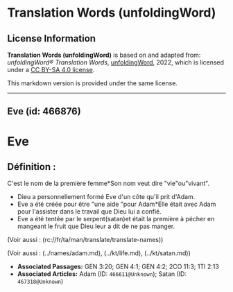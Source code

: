 # Translation Words (unfoldingWord)

## License Information

**Translation Words (unfoldingWord)** is based on and adapted from: _unfoldingWord® Translation Words_, [unfoldingWord](https://unfoldingword.org/utw), 2022, which is licensed under a [CC BY-SA 4.0 license](https://creativecommons.org/licenses/by-sa/4.0/legalcode.en).

This markdown version is provided under the same license.



--------------------------------

## Eve (id: 466876)

Eve
===

Définition :
------------

C'est le nom de la première femme\*Son nom veut dire "vie"ou"vivant".

* Dieu a personnellement formé Eve d'un côte qu'il prit d'Adam.
* Eve a été créée pour être "une aide "pour Adam\*Elle était avec Adam pour l'assister dans le travail que Dieu lui a confié.
* Eve a été tentée par le serpent(satan)et était la première à pécher en mangeant le fruit que Dieu leur a dit de ne pas manger.

(Voir aussi : (rc://fr/ta/man/translate/translate\-names))

(Voir aussi : (../names/adam.md), (../kt/life.md), (../kt/satan.md))

* **Associated Passages:** GEN 3:20; GEN 4:1; GEN 4:2; 2CO 11:3; 1TI 2:13
* **Associated Articles:** Adam (ID: `466611@Unknown`); Satan (ID: `467318@Unknown`)

